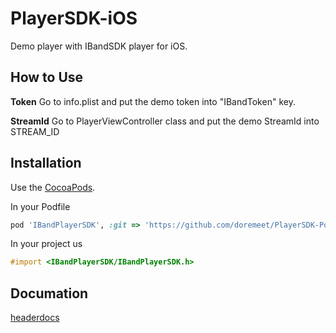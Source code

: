 # PlayerSDK-iOS
Demo player with IBandSDK player for iOS.

## How to Use

**Token** Go to info.plist and put the demo token into "IBandToken" key.

**StreamId** Go to PlayerViewController class and put the demo StreamId into STREAM_ID


## Installation
Use the [CocoaPods](http://github.com/CocoaPods/CocoaPods).

In your Podfile
```ruby
pod 'IBandPlayerSDK', :git => 'https://github.com/doremeet/PlayerSDK-Pod.git'
```

In your project us
```objective-c
#import <IBandPlayerSDK/IBandPlayerSDK.h>
```

## Documation

[headerdocs](https://doremeet.github.io/PlayerSDK-iOS/)
